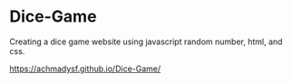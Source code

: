 # Dice-Game
Creating a dice game website using javascript random number, html, and css.

https://achmadysf.github.io/Dice-Game/
